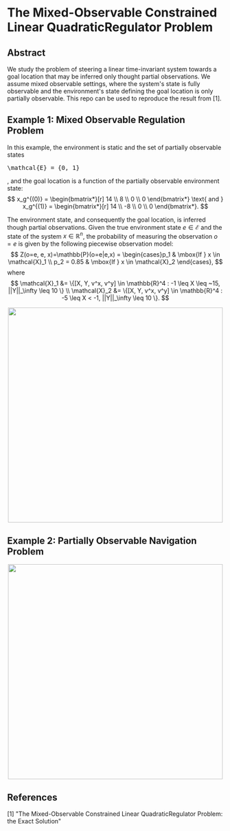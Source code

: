 # The Mixed-Observable Constrained Linear QuadraticRegulator Problem

## Abstract 

We study the problem of steering a linear time-invariant system towards a goal location that may be inferred only thought partial observations. We assume mixed observable settings, where the system's state is fully observable and the environment's state defining the goal location is only partially observable. This repo can be used to reproduce the result from [1].

## Example 1: Mixed Observable Regulation Problem
In this example, the environment is static and the set of partially observable states <pre xml:lang="latex">\mathcal{E} = \{0, 1\}</pre>, and the goal location is a function of the partially observable environment state:
$$
    x_g^{(0)} = \begin{bmatrix*}[r] 14 \\ 8 \\ 0 \\ 0 \end{bmatrix*} \text{ and } x_g^{(1)} = \begin{bmatrix*}[r] 14 \\ -8 \\ 0 \\ 0 \end{bmatrix*}.
$$

The environment state, and consequently the goal location, is inferred though partial observations. Given the true environment state $e \in \mathcal{E}$ and the state of the system $x \in \mathbb{R}^n$, the probability of measuring the observation $o = e$ is given by the following piecewise observation model:
$$
    Z(o=e, e, x)=\mathbb{P}(o=e|e,x) = \begin{cases}p_1 & \mbox{If } x \in \mathcal{X}_1 \\
    p_2 = 0.85 & \mbox{If } x \in \mathcal{X}_2 \end{cases},
$$
where 
$$
    \mathcal{X}_1 &= \{[X, Y, v^x, v^y] \in \mathbb{R}^4 : -1 \leq X \leq ~15, ||Y||_\infty \leq 10 \} \\
    \mathcal{X}_2 &= \{[X, Y, v^x, v^y] \in \mathbb{R}^4 : -5 \leq X < -1, ||Y||_\infty \leq 10 \}.
$$

<p align="center">
<img src="https://github.com/urosolia/mixed-observable-LQR/blob/master/figures/lqr.gif" width="500" />
</p>

## Example 2: Partially Observable Navigation Problem

<p align="center">
<img src="https://github.com/urosolia/mixed-observable-LQR/blob/master/figures/navigation.gif" width="500" />
</p>


## References

[1] "The Mixed-Observable Constrained Linear QuadraticRegulator Problem: the Exact Solution"